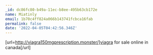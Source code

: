 ```yaml
---
_id: dc86fc80-b49a-11ec-b8ee-495b63cb172e
name: Miatinly
email: 1b70c4ff824a066b143741fcbca16fab
permalink: false
date: '2022-04-05T04:42:56.346Z'
---
```

[url=http://viagra150mgprescription.monster/]viagra for sale online in canada[/url]
